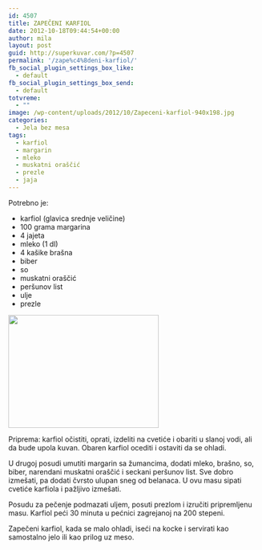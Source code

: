 ```yaml
---
id: 4507
title: ZAPEČENI KARFIOL
date: 2012-10-18T09:44:54+00:00
author: mila
layout: post
guid: http://superkuvar.com/?p=4507
permalink: '/zape%c4%8deni-karfiol/'
fb_social_plugin_settings_box_like:
  - default
fb_social_plugin_settings_box_send:
  - default
totvreme:
  - ""
image: /wp-content/uploads/2012/10/Zapeceni-karfiol-940x198.jpg
categories:
  - Jela bez mesa
tags:
  - karfiol
  - margarin
  - mleko
  - muskatni oraščić
  - prezle
  - jaja
---
```

Potrebno je:

  * karfiol (glavica srednje veličine)
  * 100 grama margarina
  * 4 jajeta
  * mleko (1 dl)
  * 4 kašike brašna
  * biber
  * so
  * muskatni oraščić
  * peršunov list
  * ulje
  * prezle

<img class="alignnone size-medium wp-image-4509" title="Zapeceni karfiol" src="//superkuvar.com/wp-content/uploads/2012/10/Zapeceni-karfiol-300x225.jpg" alt="" width="300" height="225" /> 

Priprema: karfiol očistiti, oprati, izdeliti na cvetiće i obariti u slanoj vodi, ali da bude upola kuvan. Obaren karfiol ocediti i ostaviti da se ohladi.

U drugoj posudi umutiti margarin sa žumancima, dodati mleko, brašno, so, biber, narendani muskatni oraščić i seckani peršunov list. Sve dobro izmešati, pa dodati čvrsto ulupan sneg od belanaca. U ovu masu sipati cvetiće karfiola i pažljivo izmešati.

Posudu za pečenje podmazati uljem, posuti prezlom i izručiti pripremljenu masu. Karfiol peći 30 minuta u pećnici zagrejanoj na 200 stepeni.

Zapečeni karfiol, kada se malo ohladi, iseći na kocke i servirati kao samostalno jelo ili kao prilog uz meso.